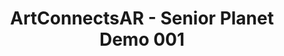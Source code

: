 ---
layout: default
category: bts
tags: ["ipad","unity","ar"]
video: "https://player.vimeo.com/video/190924872?badge=0&amp;autopause=0&amp;player_id=0&amp;app_id=72231"
title: "ArtConnectsAR - Senior Planet Demo 001"
thumbnail: "https://i.vimeocdn.com/video/601756640_295x166.jpg?r=pad"
---